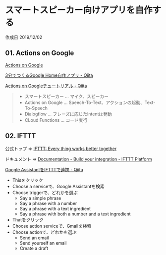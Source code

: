 # スマートスピーカー向けアプリを自作する

作成日 2019/12/02

## 01. Actions on Google

[Actions on Google](https://console.actions.google.com/u/0/?pli=1)

[3分でつくるGoogle Home自作アプリ \- Qiita](https://qiita.com/donchan922/items/4d499bfa8d72981702be)

[Actions on Googleチュートリアル \- Qiita](https://qiita.com/knoxrd/items/f3044dd447178b94cbf9)

>- スマートスピーカー ... マイク、スピーカー
>- Actions on Google ... Speech-To-Text、アクションの起動、Text-To-Speech
>- Dialogflow ... フレーズに応じたIntentは発動
>- CLoud Functions ... コード実行
>

## 02. IFTTT

公式トップ => [IFTTT: Every thing works better together](https://ifttt.com/)

ドキュメント => [Documentation \- Build your integration \- IFTTT Platform](https://platform.ifttt.com/docs)

[Google AssistantをIFTTTで連携 \- Qiita](https://qiita.com/sesame525/items/fba27b41bec3aebd3de0)

- Thisをクリック
- Choose a serviceで、Google Assistantを検索
- Choose triggerで、どれかを選ぶ
  - Say a simple phrase
  - Say a phrase with a number
  - Say a phrase with a text ingredient
  - Say a phrase with both a number and a text ingredient
- Thatをクリック
- Choose action serviceで、Gmailを検索
- Choose actionで、どれかを選ぶ
  - Send an email
  - Send yourself an email
  - Create a draft 

